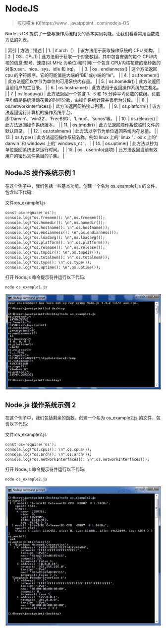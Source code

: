 # NodeJS

> 哎哎哎:# t0]https://www . javatppoint . com/nodejs-OS

Node.js OS 提供了一些与操作系统相关的基本实用功能。让我们看看常用函数或方法的列表。

| 索引 | 方法 | 描述 |
| 1. | if.arch（） | 该方法用于获取操作系统的 CPU 架构。 |
| 2. | OS . CPU() | 此方法用于获取一个对象数组，其中包含安装的每个 CPU/内核的信息:型号、速度(以 MHz 为单位)和时间(一个包含 CPU/内核花费的毫秒数的对象:user、nice、sys、idle 和 irq)。 |
| 3. | os . endianness() | 这个方法返回 cpu 的字符顺序。它的可能值是大端的“BE”或小端的“le”。 |
| 4. | os.freemem() | 此方法返回以字节为单位的可用系统内存量。 |
| 5. | os.homedir() | 此方法返回当前用户的主目录。 |
| 6. | os.hostname() | 此方法用于返回操作系统的主机名。 |
| 7. | os.loadavg() | 此方法返回一个包含 1、5 和 15 分钟平均负载的数组。负载平均值是系统活动花费的时间分数，由操作系统计算并表示为分数。 |
| 8. | os.networkinterfaces() | 此方法返回网络接口列表。 |
| 9. | os.platform() | 该方法返回运行计算机的操作系统平台，即‘Darwin’、‘win32’、‘FreeBSD’、‘Linux’、‘sunos’等。 |
| 10. | os.release() | 此方法返回操作系统版本。 |
| 11. | os.tmpdir() | 此方法返回操作系统临时文件的默认目录。 |
| 12. | os.totalmem() | 此方法以字节为单位返回系统内存总量。 |
| 13. | os.type() | 此方法返回操作系统名称。例如 linux 上的' linux '，os x 上的' darwin '和 windows 上的' windows_nt '。 |
| 14. | os.uptime() | 此方法以秒为单位返回系统正常运行时间。 |
| 15. | os . userinfo(选项) | 此方法返回当前有效用户的密码文件条目的子集。 |

## NodeJS 操作系统示例 1

在这个例子中，我们包括一些基本功能。创建一个名为 os_example1.js 的文件，包含以下代码:

文件:os_example1.js

```
const os=require('os');
console.log("os.freemem(): \n",os.freemem());
console.log("os.homedir(): \n",os.homedir());
console.log("os.hostname(): \n",os.hostname());
console.log("os.endianness(): \n",os.endianness());
console.log("os.loadavg(): \n",os.loadavg());
console.log("os.platform(): \n",os.platform());
console.log("os.release(): \n",os.release());
console.log("os.tmpdir(): \n",os.tmpdir());
console.log("os.totalmem(): \n",os.totalmem());
console.log("os.type(): \n",os.type());
console.log("os.uptime(): \n",os.uptime());

```

打开 Node.js 命令提示符并运行以下代码:

```
node os_example1.js

```

![Node.js os example 1](img/d2a08cf5ded804fc307c2ac5b3041d07.png)

## Node.js 操作系统示例 2

在这个例子中，我们包括剩余的函数。创建一个名为 os_example2.js 的文件，包含以下代码:

文件:os_example2.js

```
const os=require('os');
console.log("os.cpus(): \n",os.cpus());
console.log("os.arch(): \n",os.arch());
console.log("os.networkInterfaces(): \n",os.networkInterfaces()); 

```

打开 Node.js 命令提示符并运行以下代码:

```
node os_example2.js

```

![Node.js os example 2](img/582ed7e030ae54b0b84421ebf25a89ef.png)